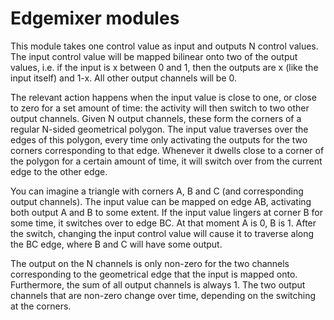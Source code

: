 # Edgemixer modules

This module takes one control value as input and outputs N control values. The input control value will be mapped bilinear onto two of the output values, i.e. if the input is x between 0 and 1, then the outputs are x (like the input itself) and 1-x. All other output channels will be 0.

The relevant action happens when the input value is close to one, or close to zero for a set amount of time: the activity will then switch to two other output channels. Given N output channels, these form the corners of a regular N-sided geometrical polygon. The input value traverses over the edges of this polygon, every time only activating the outputs for the two corners corresponding to that edge. Whenever it dwells close to a corner of the polygon for a certain amount of time, it will switch over from the current edge to the other edge.

You can imagine a triangle with corners A, B and C (and corresponding output channels). The input value can be mapped on edge AB, activating both output A and B to some extent. If the input value lingers at corner B for some time, it switches over to edge BC. At that moment A is 0, B is 1. After the switch, changing the input control value will cause it to traverse along the BC edge, where B and C will have some output.

The output on the N channels is only non-zero for the two channels corresponding to the geometrical edge that the input is mapped onto. Furthermore, the sum of all output channels is always 1. The two output channels that are non-zero change over time, depending on the switching at the corners.
